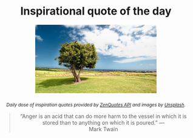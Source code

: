 
<div align="center">

# Inspirational quote of the day

<img src="./data/photo.jpeg" alt="Beautiful nature photo" width="320" height="180">

<sub><i>Daily dose of inspiration quotes provided by [ZenQuotes API](https://zenquotes.io/) and images by [Unsplash](https://unsplash.com/).</i></sub>


<blockquote>&ldquo;Anger is an acid that can do more harm to the vessel in which it is stored than to anything on which it is poured.&rdquo; &mdash; <footer>Mark Twain</footer></blockquote>

</div>
